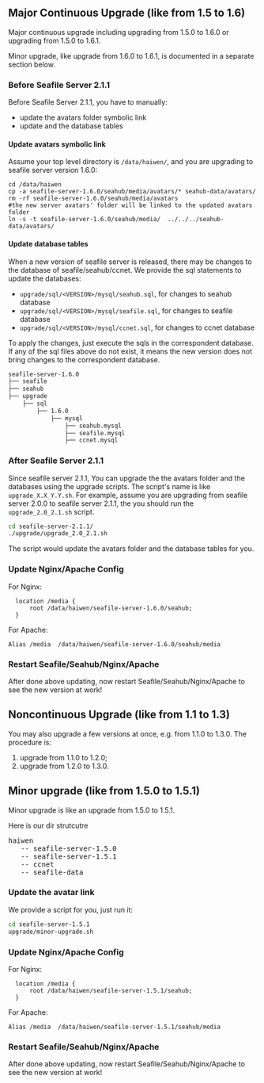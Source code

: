 ## Major Continuous Upgrade (like from 1.5 to 1.6)

Major continuous upgrade including upgrading from 1.5.0 to 1.6.0 or upgrading from 1.5.0 to 1.6.1.

Minor upgrade, like upgrade from 1.6.0 to 1.6.1, is documented in a separate section below.

### Before Seafile Server 2.1.1

Before Seafile Server 2.1.1, you have to manually:

- update the avatars folder symbolic link
- update and the database tables

#### Update avatars symbolic link

Assume your top level directory is `/data/haiwen/`, and you are upgrading to seafile server version 1.6.0:

```
cd /data/haiwen
cp -a seafile-server-1.6.0/seahub/media/avatars/* seahub-data/avatars/
rm -rf seafile-server-1.6.0/seahub/media/avatars
#the new server avatars' folder will be linked to the updated avatars folder
ln -s -t seafile-server-1.6.0/seahub/media/  ../../../seahub-data/avatars/
```

#### Update database tables

When a new version of seafile server is released, there may be changes to the database of seafile/seahub/ccnet. We provide the sql statements to update the databases:

- `upgrade/sql/<VERSION>/mysql/seahub.sql`, for changes to seahub database
- `upgrade/sql/<VERSION>/mysql/seafile.sql`, for changes to seafile database
- `upgrade/sql/<VERSION>/mysql/ccnet.sql`, for changes to ccnet database

To apply the changes, just execute the sqls in the correspondent database. If any of the sql files above do not exist, it means the new version does not bring changes to the correspondent database.

```sh
seafile-server-1.6.0
├── seafile
├── seahub
├── upgrade
    ├── sql
        ├── 1.6.0
            ├── mysql
                ├── seahub.mysql
                ├── seafile.mysql
                ├── ccnet.mysql
```

### After Seafile Server 2.1.1

Since seafile server 2.1.1, You can upgrade the the avatars folder and the databases using the upgrade scripts. The script's name is like `upgrade_X.X_Y.Y.sh`. For example, assume you are upgrading from seafile server 2.0.0 to seafile server 2.1.1, the you should run the `upgrade_2.0_2.1.sh` script.

```sh
cd seafile-server-2.1.1/
./upgrade/upgrade_2.0_2.1.sh
```

The script would update the avatars folder and the database tables for you.


### Update Nginx/Apache Config

For Nginx:

```
  location /media {
      root /data/haiwen/seafile-server-1.6.0/seahub;
  }
```

For Apache:

```
Alias /media  /data/haiwen/seafile-server-1.6.0/seahub/media
```

### Restart Seafile/Seahub/Nginx/Apache

After done above updating, now restart Seafile/Seahub/Nginx/Apache to see the new version at work!

## Noncontinuous Upgrade (like from 1.1 to 1.3)

You may also upgrade a few versions at once, e.g. from 1.1.0 to 1.3.0.
The procedure is:

1. upgrade from 1.1.0 to 1.2.0;
2. upgrade from 1.2.0 to 1.3.0.


## Minor upgrade (like from 1.5.0 to 1.5.1)

Minor upgrade is like an upgrade from 1.5.0 to 1.5.1. 

Here is our dir strutcutre

<pre>
haiwen
   -- seafile-server-1.5.0
   -- seafile-server-1.5.1
   -- ccnet
   -- seafile-data
</pre>

### Update the avatar link

We provide a script for you, just run it:

```sh
cd seafile-server-1.5.1
upgrade/minor-upgrade.sh
```

### Update Nginx/Apache Config

For Nginx:

```
  location /media {
      root /data/haiwen/seafile-server-1.5.1/seahub;
  }
```

For Apache:

```
Alias /media  /data/haiwen/seafile-server-1.5.1/seahub/media
```

### Restart Seafile/Seahub/Nginx/Apache

After done above updating, now restart Seafile/Seahub/Nginx/Apache to see the new version at work!
